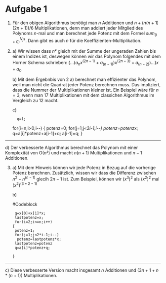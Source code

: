 # Aufgabe 1
 
1. Für den obigen Algorithmus benötigt man $n$ Additionen und $n+(n(n+1)(2n+1))/6$ Multiplikationen, denn man addiert jeder Mitglied des Polynoms $n$-mal und man berechnet jede Potenz mit dem Formel $sum_(i=0)^N i²$. Dann gibt es auch $n$ für die Koeffizienten-Multiplikation.

2. a) Wir wissen dass $n²$ gleich mit der Summe der ungeraden Zahlen bis einem Indizes ist, deswegen können wir das Polynom folgendes mit dem Horner Schema  schrieben: 
  $(...(a_nx^(2n-1)+a_(n-1))x^(2n-3)+a_(n-2))...)x+a_0$ 
   
   b) Mit dem Ergebnbis von 2 a) berechnet man effizienter das Polynom, weil man nicht die Quadrat jeder Potenz berechnen muss. Das impliziert, dass die Nummer der Multiplikationen kleiner ist. Ein Beispiel wäre für $n=3$, wenn man $17$ Multiplikationen mit dem classichen Algorithmus im Vergleich zu $12$ macht.
   
   c) 
   
    
     
         q=1;
     for(i=n;i>0;i--)
      {
       potenz=0;
         for(j=1;j<2*i-1;i--)
          potenz=potenz*x;
        q=a[i]*potenz+a[i-1]+q;
       a[i-1]=q;
       }
    
 -----   
    
    
  d) Der verbesserte Algorithmus berechnet das Polynom mit einer Komplexität von O($n²$) und macht $n(n+1)$ Multiplikationen und $n-1$ Additionen.
    
    
3. a) Mit dem Hinweis  können wir jede Potenz in Bezug auf die vorherige Potenz berechnen. Zusätzlich, wissen wir dass die Differenz zwischen $n^2-n^(n-1)$ glecih $2n-1$ ist.
Zum Beispiel, können wir $(x^3)^2$ als $(x^2)^2$ mal $(x^2)^(3*2-1)$
   
   b)
   
     #Codeblock 
     
     
        q=x[0]+x[1]*x;
        lastpotenz=x;
        for(i=2;i<=n;i++)
       {
        potenz=1;
        for(j=1;j<2*i-1;i--)
         potenz=lastpotenz*x;
        lastpotenz=potenz 
        q=a[i]*potenz+q;
       
       } 
   
  ----
   c) Diese verbesserte Version macht insgesamt $n$ Additionen und $(3n+1+n*(n+1))$ Multiplikationen.
